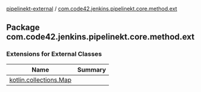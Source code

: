[pipelinekt-external](../index.md) / [com.code42.jenkins.pipelinekt.core.method.ext](./index.md)

## Package com.code42.jenkins.pipelinekt.core.method.ext

### Extensions for External Classes

| Name | Summary |
|---|---|
| [kotlin.collections.Map](kotlin.collections.-map/index.md) |  |
